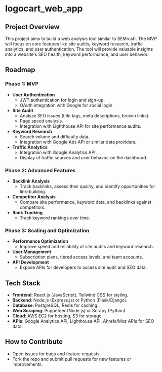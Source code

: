 # logocart_web_app

## Project Overview
This project aims to build a web analysis tool similar to SEMrush. The MVP will focus on core features like site audits, keyword research, traffic analytics, and user authentication. The tool will provide valuable insights into a website's SEO health, keyword performance, and user behavior.

## Roadmap

### Phase 1: MVP
- **User Authentication**
  - JWT authentication for login and sign-up.
  - OAuth integration with Google for social login.
- **Site Audit**
  - Analyze SEO issues (title tags, meta descriptions, broken links).
  - Page speed analysis.
  - Integration with Lighthouse API for site performance audits.
- **Keyword Research**
  - Search volume and difficulty data.
  - Integration with Google Ads API or similar data providers.
- **Traffic Analytics**
  - Integration with Google Analytics API.
  - Display of traffic sources and user behavior on the dashboard.

### Phase 2: Advanced Features
- **Backlink Analysis**
  - Track backlinks, assess their quality, and identify opportunities for link-building.
- **Competitor Analysis**
  - Compare site performance, keyword data, and backlinks against competitors.
- **Rank Tracking**
  - Track keyword rankings over time.

### Phase 3: Scaling and Optimization
- **Performance Optimization**
  - Improve speed and reliability of site audits and keyword research.
- **User Management**
  - Subscription plans, tiered access levels, and team accounts.
- **API Development**
  - Expose APIs for developers to access site audit and SEO data.
  
## Tech Stack
- **Frontend**: React.js (JavaScript), Tailwind CSS for styling.
- **Backend**: Node.js (Express.js) or Python (Flask/Django).
- **Database**: PostgreSQL, Redis for caching.
- **Web Scraping**: Puppeteer (Node.js) or Scrapy (Python).
- **Cloud**: AWS EC2 for hosting, S3 for storage.
- **APIs**: Google Analytics API, Lighthouse API, Ahrefs/Moz APIs for SEO data.

## How to Contribute
- Open issues for bugs and feature requests.
- Fork the repo and submit pull requests for new features or improvements.


